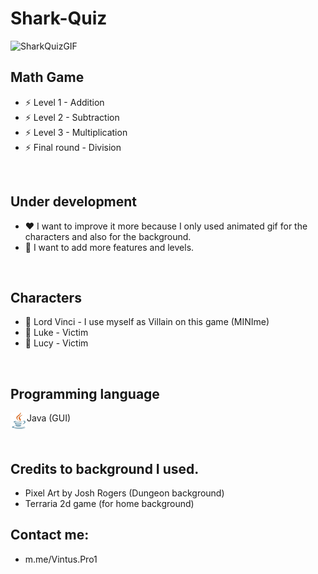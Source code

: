 # Shark-Quiz
![SharkQuizGIF](https://user-images.githubusercontent.com/73097560/97109908-f9a22200-1710-11eb-9a69-607a6fb4d30f.gif)

## Math Game
- ⚡ Level 1 - Addition
- ⚡ Level 2 - Subtraction
- ⚡ Level 3 - Multiplication
- ⚡ Final round - Division

<br />

## Under development
- ❤️ I want to improve it more because I only used animated gif for the characters and also for the background.
- 💪 I want to add more features and levels.

<br />

## Characters
- 🔱 Lord Vinci - I use myself as Villain on this game (MINIme)
- 👦 Luke - Victim
- 👩 Lucy - Victim

<br />

## Programming language
<img align="left" alt="Java" width="26px" src="https://raw.githubusercontent.com/github/explore/80688e429a7d4ef2fca1e82350fe8e3517d3494d/topics/java/java.png" /> Java (GUI)

<br />

## Credits to background I used.
- Pixel Art by Josh Rogers (Dungeon background)
- Terraria 2d game (for home background)

## Contact me: 
- m.me/Vintus.Pro1

